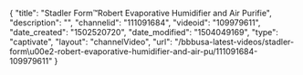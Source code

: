 {
    "title": "Stadler Form&trade;Robert Evaporative Humidifier and Air Purifie",
    "description": "",
    "channelid": "111091684",
    "videoid": "109979611",
    "date_created": "1502520720",
    "date_modified": "1504049169",
    "type": "captivate",
    "layout": "channelVideo",
    "url": "\/bbbusa-latest-videos\/stadler-form\u00e2-robert-evaporative-humidifier-and-air-pu\/111091684-109979611"
}